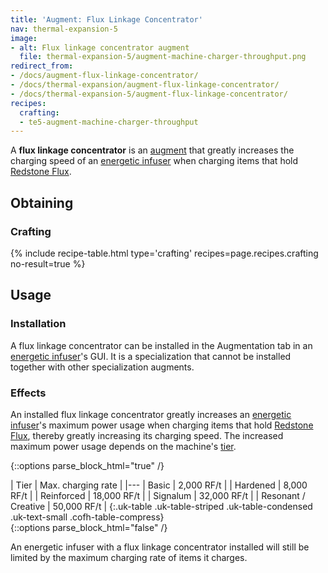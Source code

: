 ```yaml
---
title: 'Augment: Flux Linkage Concentrator'
nav: thermal-expansion-5
image:
- alt: Flux linkage concentrator augment
  file: thermal-expansion-5/augment-machine-charger-throughput.png
redirect_from:
- /docs/augment-flux-linkage-concentrator/
- /docs/thermal-expansion/augment-flux-linkage-concentrator/
- /docs/thermal-expansion-5/augment-flux-linkage-concentrator/
recipes:
  crafting:
  - te5-augment-machine-charger-throughput
---
```


A **flux linkage concentrator** is an [augment](/docs/1.12/thermal-expansion-5/augments/) that greatly
increases the charging speed of an [energetic infuser](/docs/1.12/thermal-expansion-5/energetic-infuser/)
when charging items that hold [Redstone Flux](/docs/redstone-flux/).


Obtaining
---------

### Crafting
{% include recipe-table.html type='crafting' recipes=page.recipes.crafting no-result=true %}


Usage
-----

### Installation
A flux linkage concentrator can be installed in the Augmentation tab in an
[energetic infuser](/docs/1.12/thermal-expansion-5/energetic-infuser/)'s GUI. It is a specialization that
cannot be installed together with other specialization augments.

### Effects
An installed flux linkage concentrator greatly increases an [energetic
infuser](/docs/1.12/thermal-expansion-5/energetic-infuser/)'s maximum power usage when charging items
that hold [Redstone Flux](/docs/redstone-flux/), thereby greatly increasing its
charging speed. The increased maximum power usage depends on the machine's
[tier](/docs/1.12/thermal-foundation-2/tiers/).

{::options parse_block_html="true" /}
<div class="uk-overflow-container">
| Tier | Max. charging rate |
|---
| Basic | 2,000 RF/t |
| Hardened | 8,000 RF/t |
| Reinforced | 18,000 RF/t |
| Signalum | 32,000 RF/t |
| Resonant / Creative | 50,000 RF/t |
{:.uk-table .uk-table-striped .uk-table-condensed .uk-text-small .cofh-table-compress}
</div>
{::options parse_block_html="false" /}

An energetic infuser with a flux linkage concentrator installed will still be
limited by the maximum charging rate of items it charges.
